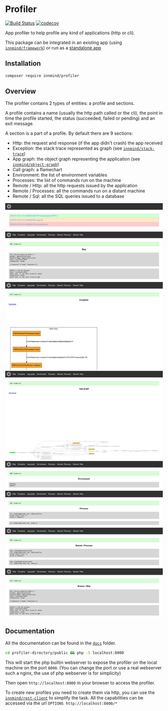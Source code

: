 # Profiler

[![Build Status](https://github.com/Innmind/Profiler/workflows/CI/badge.svg?branch=master)](https://github.com/Innmind/Profiler/actions?query=workflow%3ACI)
[![codecov](https://codecov.io/gh/Innmind/Profiler/branch/develop/graph/badge.svg)](https://codecov.io/gh/Innmind/Profiler)

App profiler to help profile any kind of applications (http or cli).

This package can be integrated in an existing app (using [`innmind/framework`](https://packagist.org/packages/innmind/framework)) or run as a [standalone app](docs/standalone.md)

## Installation

```sh
composer require innmind/profiler
```

## Overview

The profiler contains 2 types of entities: a profile and sections.

A profile contains a name (usually the http path called or the cli), the point in time the profile started, the status (succeeded, failed or pending) and an exit message.

A section is a part of a profile. By default there are 9 sections:
- Http: the request and response (if the app didn't crash) the app received
- Exception: the stack trace represented as graph (see [`innmind/stack-trace`](https://packagist.org/packages/innmind/stack-trace))
- App graph: the object graph representing the application (see [`innmind/object-graph`](https://packagist.org/packages/innmind/object-graph))
- Call graph: a flamechart
- Environment: the list of environment variables
- Processes: the list of commands run on the machine
- Remote / Http: all the http requests issued by the application
- Remote / Processes: all the commands run on a distant machine
- Remote / Sql: all the SQL queries issued to a database

![](overview/index.png)
![](overview/http.png)
![](overview/exception.png)
![](overview/app_graph.png)
![](overview/environment.png)
![](overview/processes.png)
![](overview/remote_processes.png)
![](overview/remote_http.png)

## Documentation

All the documentation can be found in the [`docs`](docs/) folder.

```sh
cd profiler-directory/public && php -S localhost:8000
```

This will start the php builtin webserver to expose the profiler on the local machine on the port `8000`. (You can change the port or use a real webserver such a nginx, the use of php webserver is for simplicity)

Then open `http://localhost:8000` in your browser to access the profiler.

To create new profiles you need to create them via http, you can use the [`innmind/rest-client`](https://packagist.org/packages/innmind/rest-client) to simplify the task. All the capabilities can be accessed via the url `OPTIONS http://localhost:8000/*`
